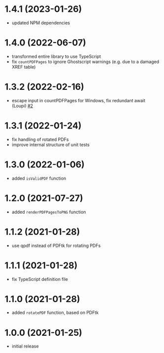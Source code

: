 # 1.4.1 (2023-01-26)

- updated NPM dependencies

# 1.4.0 (2022-06-07)

- transformed entire library to use TypeScript
- fix `countPDFPages` to ignore Ghostscript warnings (e.g. due to a damaged XREF table)

# 1.3.2 (2022-02-16)

- escape input in countPDFPages for Windows, fix redundant await (Loupi) [#2](https://github.com/sigalor/ghostscript-node/pull/2)

# 1.3.1 (2022-01-24)

- fix handling of rotated PDFs
- improve internal structure of unit tests

# 1.3.0 (2022-01-06)

- added `isValidPDF` function

# 1.2.0 (2021-07-27)

- added `renderPDFPagesToPNG` function

# 1.1.2 (2021-01-28)

- use qpdf instead of PDFtk for rotating PDFs

# 1.1.1 (2021-01-28)

- fix TypeScript definition file

# 1.1.0 (2021-01-28)

- added `rotatePDF` function, based on PDFtk

# 1.0.0 (2021-01-25)

- initial release
